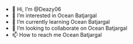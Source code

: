 - 👋 Hi, I’m @Deazy06
- 👀 I’m interested in Ocean Batjargal
- 🌱 I’m currently learning Ocean Batjargal
- 💞️ I’m looking to collaborate on Ocean Batjargal
- 📫 How to reach me Ocean Batjargal

<!---
Deazy06/Deazy06 is a ✨ special ✨ repository because its `README.md` (this file) appears on your GitHub profile.
You can click the Preview link to take a look at your changes.
--->
